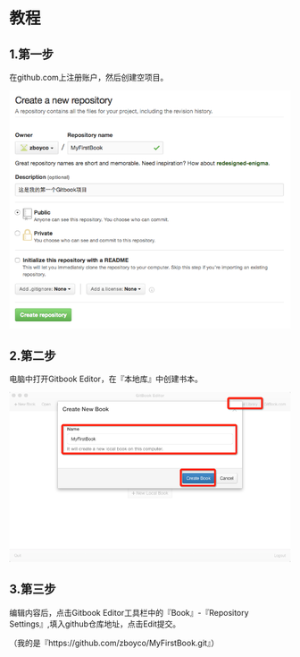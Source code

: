 # 教程

## 1.第一步

在github.com上注册账户，然后创建空项目。

![](/assets/step1.png)

## 2.第二步

电脑中打开Gitbook Editor，在『本地库』中创建书本。

![](/assets/step2.png)

## 3.第三步

编辑内容后，点击Gitbook Editor工具栏中的『Book』-『Repository Settings』,填入github仓库地址，点击Edit提交。

（我的是『https:\/\/github.com\/zboyco\/MyFirstBook.git』）

